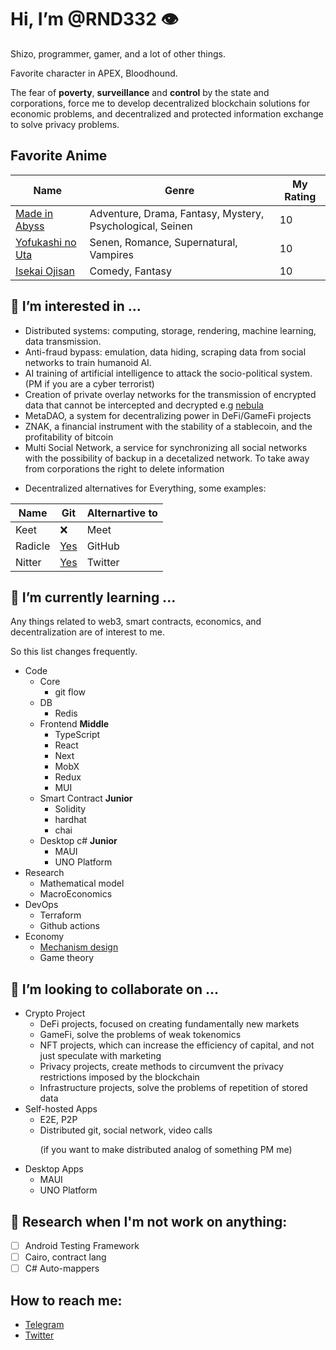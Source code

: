 # Hi, I’m @RND332 👁
<p>Shizo, programmer, gamer, and a lot of other things.</p>
<p>Favorite character in APEX, Bloodhound.</p>

The fear of **poverty**, **surveillance** and **control** by the state and corporations, force me to develop decentralized blockchain solutions for economic problems, and decentralized and protected information exchange to solve privacy problems.

## Favorite Anime
| Name | Genre | My Rating |
| --- | --- | --- |
| [Made in Abyss](https://shikimori.one/animes/41084-made-in-abyss-retsujitsu-no-ougonkyou) | Adventure, Drama, Fantasy, Mystery, Psychological, Seinen | 10 |
| [Yofukashi no Uta](https://shikimori.one/animes/50346-yofukashi-no-uta) | Senen, Romance, Supernatural, Vampires | 10 |
| [Isekai Ojisan](https://shikimori.one/animes/49220-isekai-ojisan) | Comedy, Fantasy | 10 |

## 👀 I’m interested in ...
 - Distributed systems: computing, storage, rendering, machine learning, data transmission. 
 - Anti-fraud bypass: emulation, data hiding, scraping data from social networks to train humanoid AI. 
 - AI training of artificial intelligence to attack the socio-political system. (PM if you are a cyber terrorist)
 - Creation of private overlay networks for the transmission of encrypted data that cannot be intercepted and decrypted e.g [nebula](https://github.com/slackhq/nebula) 
 - MetaDAO, a system for decentralizing power in DeFi/GameFi projects
 - ZNAK, a financial instrument with the stability of a stablecoin, and the profitability of bitcoin
 - Multi Social Network, a service for synchronizing all social networks with the possibility of backup in a decetalized network. To take away from corporations the right to delete information
 - <p>Decentralized alternatives for Everything, some examples:</p>
| Name | Git | Alternartive to |
| --- | --- | --- |
| Keet | ❌ | Meet |
| Radicle | [Yes](https://github.com/radicle-dev/radicle-cli) | GitHub |
| Nitter | [Yes](https://github.com/zedeus/nitter) | Twitter |


## 🌱 I’m currently learning ...
<p>Any things related to web3, smart contracts, economics, and decentralization are of interest to me.</p>
<p>So this list changes frequently.</p>

- Code 
  - Core
    - git flow
  - DB
    - Redis 
  - Frontend **Middle**
    - TypeScript
    - React
    - Next
    - MobX
    - Redux
    - MUI
  - Smart Contract **Junior**
    - Solidity 
    - hardhat
    - chai
  - Desktop c# **Junior**
    - MAUI
    - UNO Platform
- Research
  - Mathematical model
  - MacroEconomics
- DevOps
  - Terraform
  - Github actions
- Economy
  - [Mechanism design](https://en.wikipedia.org/wiki/Mechanism_design)
  - Game theory

## 💞️ I’m looking to collaborate on ...
   - Crypto Project
     - DeFi projects, focused on creating fundamentally new markets
     - GameFi, solve the problems of weak tokenomics
     - NFT projects, which can increase the efficiency of capital, and not just speculate with marketing
     - Privacy projects, create methods to circumvent the privacy restrictions imposed by the blockchain
     - Infrastructure projects, solve the problems of repetition of stored data
   - Self-hosted Apps
     - E2E, P2P
     - Distributed git, social network, video calls <p>(if you want to make distributed analog of something PM me)</p>
   - Desktop Apps
     - MAUI
     - UNO Platform 
## 📝 Research when I'm not work on anything: 
 - [ ] Android Testing Framework
 - [ ] Cairo, contract lang
 - [ ] C# Auto-mappers
 
## How to reach me:
 - [Telegram](https://t.me/rnd332)
 - [Twitter](https://twitter.com/RND1707)
